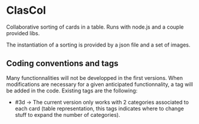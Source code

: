 ClasCol
============

Collaborative sorting of cards in a table. Runs with node.js and a couple provided libs.

The instantiation of a sorting is provided by a json file and a set of images.

Coding conventions and tags
------------------------
Many functionnalities will not be developped in the first versions. When modifications are necessary for a given anticipated functionnality, a tag will be added in the code.
Existing tags are the following:
* #3d → The current version only works with 2 categories associated to each card (table representation, this tags indicates where to change stuff to expand the number of categories).
